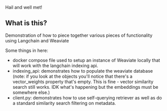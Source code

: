 Hail and well met!

## What is this?

Demonstration of how to piece together various pieces of functionality using Langchain and Weaviate

Some things in here:
- docker compose file used to setup an instance of Weaviate locally that will work with the langchain indexing api.
- indexing_api: demonstrates how to populate the weaviate database (note: if you look at the objects you'll notice that there's a vector_weights property that's empty. This is fine - vector similarity search still works. IDK what's happening but the embeddings must be somewhere else.)
- client.py: demonstrates how to use self-querying retriever as well as do a standard similarity search filtering on metadata.
